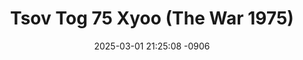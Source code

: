 ---
layout: movie-video-data
date: 2025-03-01 21:25:08 -0906
categories: movie

# Site Attributes
title: "Tsov Tog 75 Xyoo (The War 1975)"
permalink: "/movie/Tsov_Tog_75_Xyoo_(The_War_1975)"

# Movie Attributes
synopsis: ""
producer: "Kou Thao, Dao Xiong"
director: "Paoporapak, Vee Thao"
writer: "Wood Thao, Vee Thao"
video_link: "https://youtu.be/HjHEN77lQww?si=lsQke68XkfGtJWWm"
genre: "Action Historical"
year: "2010"
release_type: "DVD"
storage: "Center for Hmong Studies"
thumbnail: "/assets/images/movie_thumbnails/Tsov Tog 75 Xyoo (The War 1975).jpeg"
publishing_company: "Hmong Media Production"

# Sequels + Parts
base_movie: ""
total_parts: 
sequel: ""

# Movie Cast
cast:
#VALUE!
---